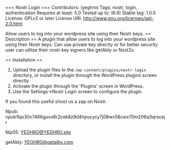 === Nostr Login ===
Contributors: (yeghro)
Tags: nostr, login, authentication
Requires at least: 5.0
Tested up to: (6.6)
Stable tag: 1.0.0
License: GPLv2 or later
License URI: http://www.gnu.org/licenses/gpl-2.0.html

Allow users to log into your wordpress site using their Nostr keys.
== Description ==
A plugin that allow users to log into your wordpress site using their Nostr keys.  Can use private key directly or for better security user can utilize their nostr key signers like getAbly or Nost2x.

== Installation ==
1. Upload the plugin files to the `/wp-content/plugins/nostr-login` directory, or install the plugin through the WordPress plugins screen directly.
2. Activate the plugin through the 'Plugins' screen in WordPress.
3. Use the Settings->Nostr Login screen to configure the plugin.


If you found this useful shoot us a zap on Nostr.  

Npub: npub1lqs30x7466guvx6r2cek8z9d4hpucycy7j08wx58cwx70m206q3qrscejr

Nip05: YEGHRO@YEGHRO.site

getAbly: YEGHRO@getalby.com
